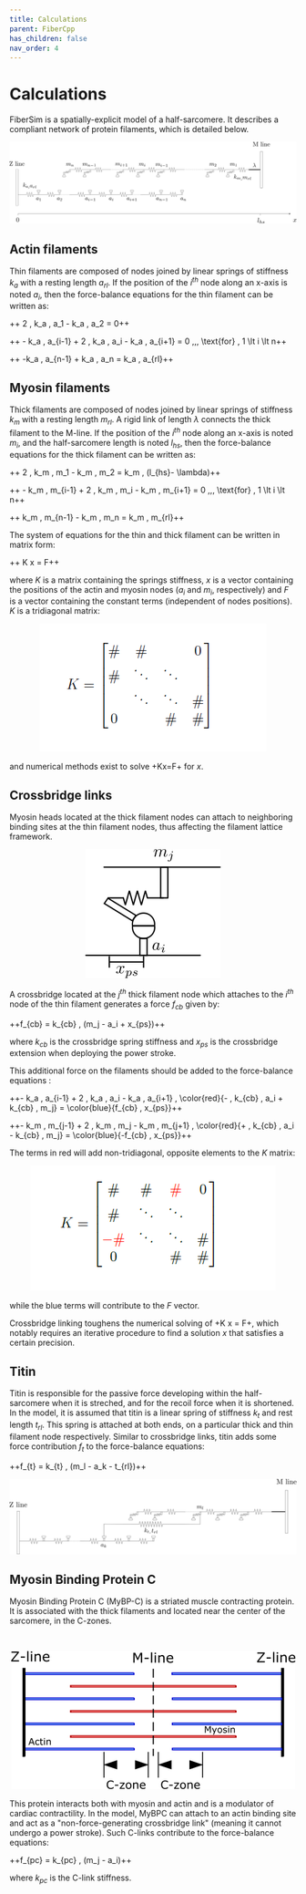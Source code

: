 ```yaml
---
title: Calculations
parent: FiberCpp
has_children: false
nav_order: 4
---
```


# Calculations

FiberSim is a spatially-explicit model of a half-sarcomere. It describes a compliant network of protein filaments, which is detailed below.

![FiberSim myofilaments](Filaments.png)

## Actin filaments

Thin filaments are composed of nodes joined by linear springs of stiffness $k_{a}$ with a resting length $a_{rl}$. If the position of the $i^{th}$ node along an x-axis is noted $a_i$, then the force-balance equations for the thin filament can be written as:

++ 2 \, k_a \, a_1 - k_a \, a_2 = 0++

++ -  k_a \, a_{i-1} + 2 \, k_a \, a_i - k_a \, a_{i+1} = 0 \,\,\, \text{for} \, 1 \lt i \lt n++

++ -k_a \, a_{n-1} + k_a \, a_n = k_a \, a_{rl}++

## Myosin filaments

Thick filaments are composed of nodes joined by linear springs of stiffness $k_{m}$ with a resting length $m_{rl}$. A rigid link of length $\lambda$ connects the thick filament to the M-line. If the position of the $i^{th}$ node along an x-axis is noted $m_i$, and the half-sarcomere length is noted $l_{hs}$, then the force-balance equations for the thick filament can be written as:

++ 2 \, k_m \, m_1 - k_m \, m_2 = k_m \, (l_{hs}- \lambda)++

++ -  k_m \, m_{i-1} + 2 \, k_m \, m_i - k_m \, m_{i+1} = 0 \,\,\, \text{for} \, 1 \lt i \lt n++

++ k_m \, m_{n-1} - k_m \, m_n = k_m \, m_{rl}++

The system of equations for the thin and thick filament can be written in matrix form:

++ K x = F++

where $K$ is a matrix containing the springs stiffness, $x$ is a vector containing the positions of the actin and myosin nodes ($a_i$ and $m_i$, respectively) and $F$ is a vector containing the constant terms (independent of nodes positions). $K$ is a tridiagonal matrix:


<p align="center">
  <img alt="K_matrix_a" src="K_matrix_a.png">
</p>


and numerical methods exist to solve +Kx=F+ for $x$.


## Crossbridge links 

Myosin heads located at the thick filament nodes can attach to neighboring binding sites at the thin filament nodes, thus affecting the filament lattice framework. 

<p align="center">
  <img alt="cb_link" src="cb_link.png">
</p>

A crossbridge located at the $j^{th}$ thick filament node which attaches to the $i^{th}$ node of the thin filament generates a force $f_{cb}$ given by:

++f_{cb} = k_{cb} \, (m_j - a_i + x_{ps})++

where  $k_{cb}$ is the crossbridge spring stiffness and $x_{ps}$ is the crossbridge extension when deploying the power stroke.

This additional force on the filaments should be added to the force-balance equations :

++-  k_a \, a_{i-1} + 2 \, k_a \, a_i - k_a \, a_{i+1} \, \color{red}{- \, k_{cb} \, a_i + k_{cb} \, m_j} = \color{blue}{f_{cb} \, x_{ps}}++

++-  k_m \, m_{j-1} + 2 \, k_m \, m_j - k_m \, m_{j+1} \, \color{red}{+ \, k_{cb} \, a_i - k_{cb} \, m_j} = \color{blue}{-f_{cb} \, x_{ps}}++ 

The terms in red will add non-tridiagonal, opposite elements to the $K$ matrix: 

<p align="center">
  <img alt="K_matrix_a" src="K_matrix_b.png">
</p>

while the blue terms will contribute to the $F$ vector. 

Crossbridge linking toughens the numerical solving of +K x = F+, which notably requires an iterative procedure to find a solution $x$ that satisfies a certain precision. 

## Titin 

Titin is responsible for the passive force developing within the half-sarcomere when it is streched, and for the recoil force when it is shortened. In the model, it is assumed that titin is a linear spring of stiffness $k_t$ and rest length $t_{rl}$. This spring is attached at both ends, on a particular thick and thin filament node respectively. Similar to crossbridge links, titin adds some force contribution $f_{t}$ to the force-balance equations:

++f_{t} = k_{t} \, (m_l - a_k - t_{rl})++

![Titin](titin.png)

## Myosin Binding Protein C

Myosin Binding Protein C (MyBP-C) is a striated muscle contracting protein. It is associated with the thick filaments and located near the center of the sarcomere, in the C-zones. 

 <br>

<p align="center">
  <img alt="MyBPC" src="c_zone.png">
</p>

This protein interacts both with myosin and actin and is a modulator of cardiac contractility. In the model, MyBPC can attach to an actin binding site and act as a "non-force-generating crossbridge link" (meaning it cannot undergo a power stroke). Such C-links contribute to the force-balance equations:

 ++f_{pc} = k_{pc} \, (m_j - a_i)++
 
 where  $k_{pc}$ is the C-link stiffness.




